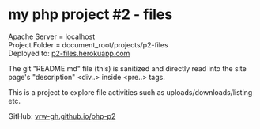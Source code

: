 # my php project #2 - files

Apache Server = localhost
<br>Project Folder = document_root/projects/p2-files
<br>Deployed to: <a href="https://p2-files.herokuapp.com/">p2-files.herokuapp.com</a>

The git "README.md" file (this) is sanitized and directly read into the site page's "description" <div..> inside <pre..> tags.

This is a project to explore file activities such as uploads/downloads/listing etc.

GitHub: <a href="https://github.com/vrw-GH/php-p2">vrw-gh.github.io/php-p2</a>
